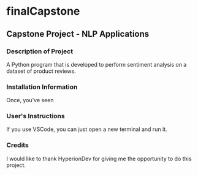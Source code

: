 # finalCapstone
## Capstone Project - NLP Applications
### Description of Project
A Python program that is developed to perform sentiment analysis on a dataset of product reviews.

### Installation Information 
Once, you've seen

### User's Instructions
If you use VSCode, you can just open a new terminal and run it.

### Credits
I would like to thank HyperionDev for giving me the opportunity to do this project.
